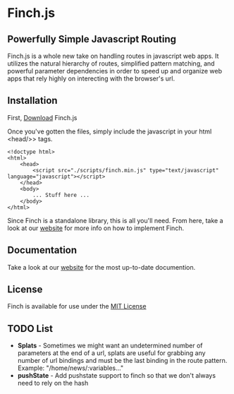 # Finch.js

## Powerfully Simple Javascript Routing
Finch.js is a whole new take on handling routes in javascript web apps. It utilizes the natural hierarchy of routes, simplified pattern matching, and powerful parameter dependencies in order to speed up and organize web apps that rely highly on interecting with the browser's url.

## Installation
First, [Download](http://rickallen.me/finchjs#download) Finch.js

Once you've gotten the files, simply include the javascript in your html &lt;head/&gt;> tags.

	<!doctype html>
	<html>
		<head>
			<script src="./scripts/finch.min.js" type="text/javascript" language="javascript"></script>
		</head>
		<body>
			... Stuff here ...
		</body>
	</html>

Since Finch is a standalone library, this is all you'll need.  From here, take a look at our [website](http://rickallen.me/finchjs) for more info on how to implement Finch.

## Documentation
Take a look at our [website](http://rickallen.me/finchjs) for the most up-to-date documention.

## License
Finch is available for use under the [MIT License](https://github.com/stoodder/finchjs/blob/master/LICENSE.md)

## TODO List
* __Splats__ - Sometimes we might want an undetermined number of parameters at the end of a url, splats are useful for grabbing any number of url bindings and must be the last binding in the route pattern.  Example: "/home/news/:variables..."
* __pushState__ - Add pushstate support to finch so that we don't always need to rely on the hash
